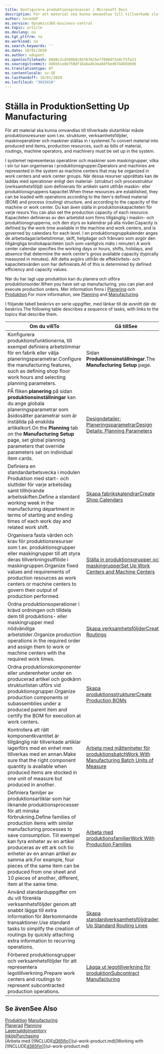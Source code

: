 ```yaml
---
title: Konfigurera produktionsprocesser | Microsoft Docs
description: För att material ska kunna omvandlas till tillverkade slutartiklar måste produktionsresurser som t.ex. strukturer, verksamhetsföljder, maskinoperatörer och maskiner ställas in i systemet.
author: SorenGP
ms.service: dynamics365-business-central
ms.topic: article
ms.devlang: na
ms.tgt_pltfrm: na
ms.workload: na
ms.search.keywords: ''
ms.date: 10/01/2020
ms.author: edupont
ms.openlocfilehash: 6888c3cd599b9c85f67615e7f090d72e8cf5fa23
ms.sourcegitcommit: ddbb5cede750df1baba4b3eab8fbed6744b5b9d6
ms.translationtype: HT
ms.contentlocale: sv-SE
ms.lasthandoff: 10/01/2020
ms.locfileid: "3915416"
---
```

# <a name="setting-up-manufacturing"></a><span data-ttu-id="45b67-103">Ställa in Produktion</span><span class="sxs-lookup"><span data-stu-id="45b67-103">Setting Up Manufacturing</span></span>
<span data-ttu-id="45b67-104">För att material ska kunna omvandlas till tillverkade slutartiklar måste produktionsresurser som t.ex. strukturer, verksamhetsföljder, maskinoperatörer och maskiner ställas in i systemet.</span><span class="sxs-lookup"><span data-stu-id="45b67-104">To convert material into produced end items, production resources, such as bills of material, routings, machine operators, and machinery must be set up in the system.</span></span>

<span data-ttu-id="45b67-105">I systemet representeras operatörer och maskiner som maskingrupper, vilka i sin tur kan organiseras i produktionsgrupper.</span><span class="sxs-lookup"><span data-stu-id="45b67-105">Operators and machines are represented in the system as machine centers that may be organized in work centers and work center groups.</span></span> <span data-ttu-id="45b67-106">När dessa resurser upprättats kan de laddas med operationer enligt den material- (struktur) och processtruktur (verksamhetsföljd) som definierats för artikeln samt utifrån maskin- eller produktionsgruppens kapacitet.</span><span class="sxs-lookup"><span data-stu-id="45b67-106">When these resources are established, they can be loaded with operations according to the item's defined material (BOM) and process (routing) structure, and according to the capacity of the machine or work center.</span></span> <span data-ttu-id="45b67-107">Du kan även ställa in produktionskapaciteten för varje resurs.</span><span class="sxs-lookup"><span data-stu-id="45b67-107">You can also set the production capacity of each resource.</span></span> <span data-ttu-id="45b67-108">Kapaciteten definieras av den arbetstid som finns tillgänglig i maskin- och produktionsgrupperna, och den styrs av kalendrar på alla nivåer.</span><span class="sxs-lookup"><span data-stu-id="45b67-108">Capacity is defined by the work time available in the machine and work centers, and is governed by calendars for each level.</span></span> <span data-ttu-id="45b67-109">I en produktionsgruppkalender anges de arbetsdagar/arbetstimmar, skift, helgdagar och frånvaro som avgör den tillgängliga bruttokapaciteten (och som vanligtvis mäts i minuter).</span><span class="sxs-lookup"><span data-stu-id="45b67-109">A work center calendar specifies the working days or hours, shifts, holidays, and absence that determine the work center’s gross available capacity (typically measured in minutes).</span></span> <span data-ttu-id="45b67-110">Allt detta avgörs utifrån de effektivitets- och kapacitetsvärden som har definierats.</span><span class="sxs-lookup"><span data-stu-id="45b67-110">All of this is determined by defined efficiency and capacity values.</span></span>  

<span data-ttu-id="45b67-111">När du har lagt upp produktion kan du planera och utföra produktionsorder.</span><span class="sxs-lookup"><span data-stu-id="45b67-111">When you have set up manufacturing, you can plan and execute production orders.</span></span> <span data-ttu-id="45b67-112">Mer information finns i [Planering](production-planning.md) och [Produktion](production-manage-manufacturing.md).</span><span class="sxs-lookup"><span data-stu-id="45b67-112">For more information, see [Planning](production-planning.md) and [Manufacturing](production-manage-manufacturing.md).</span></span>  



 <span data-ttu-id="45b67-113">I följande tabell beskrivs en serie uppgifter, med länkar till de avsnitt där de beskrivs.</span><span class="sxs-lookup"><span data-stu-id="45b67-113">The following table describes a sequence of tasks, with links to the topics that describe them.</span></span>   

|<span data-ttu-id="45b67-114">**Om du vill**</span><span class="sxs-lookup"><span data-stu-id="45b67-114">**To**</span></span>|<span data-ttu-id="45b67-115">**Gå till**</span><span class="sxs-lookup"><span data-stu-id="45b67-115">**See**</span></span>|  
|------------|-------------|  
|<span data-ttu-id="45b67-116">Konfigurera produktionsfunktionerna, till exempel definiera arbetstimmar för en fabrik eller välja planeringsparametrar.</span><span class="sxs-lookup"><span data-stu-id="45b67-116">Configure the manufacturing features, such as defining shop floor work hours and selecting planning parameters.</span></span>|<span data-ttu-id="45b67-117">Sidan **Produktionsinställningar**.</span><span class="sxs-lookup"><span data-stu-id="45b67-117">The **Manufacturing Setup** page.</span></span>|
|<span data-ttu-id="45b67-118">PÅ fliken **planering** på sidan **produktionsinställningar** kan du ange globala planeringsparametrar som åsidosätter parametrar som är inställda på enskilda artikelkort.</span><span class="sxs-lookup"><span data-stu-id="45b67-118">On the **Planning** tab on the **Manufacturing Setup** page, set global planning parameters that override parameters set on individual item cards.</span></span>|[<span data-ttu-id="45b67-119">Designdetaljer: Planeringsparametrar</span><span class="sxs-lookup"><span data-stu-id="45b67-119">Design Details: Planning Parameters</span></span>](design-details-planning-parameters.md)|
|<span data-ttu-id="45b67-120">Definiera en standardarbetsvecka i modulen Produktion med start- och sluttider för varje arbetsdag samt tillhörande arbetsskiften.</span><span class="sxs-lookup"><span data-stu-id="45b67-120">Define a standard working week in the manufacturing department in terms of starting and ending times of each work day and related work shift.</span></span>|[<span data-ttu-id="45b67-121">Skapa fabrikskalendrar</span><span class="sxs-lookup"><span data-stu-id="45b67-121">Create Shop Calendars</span></span>](production-how-to-create-work-center-calendars.md)|  
|<span data-ttu-id="45b67-122">Organisera fasta värden och krav för produktionsresurser som t.ex. produktionsgrupper eller maskingrupper till att styra deras tillverkningsutflöde i maskingruppen.</span><span class="sxs-lookup"><span data-stu-id="45b67-122">Organize fixed values and requirements of production resources as work centers or machine centers to govern their output of production performed.</span></span>|[<span data-ttu-id="45b67-123">Ställa in produktionsgrupper och maskingrupper</span><span class="sxs-lookup"><span data-stu-id="45b67-123">Set Up Work Centers and Machine Centers</span></span>](production-how-to-set-up-work-and-machine-centers.md)|
|<span data-ttu-id="45b67-124">Ordna produktionsoperationer i krävd ordningen och tilldela dem till produktions- eller maskingrupper med nödvändiga arbetstider.</span><span class="sxs-lookup"><span data-stu-id="45b67-124">Organize production operations in the required order and assign them to work or machine centers with the required work times.</span></span>|[<span data-ttu-id="45b67-125">Skapa verksamhetsföljder</span><span class="sxs-lookup"><span data-stu-id="45b67-125">Create Routings</span></span>](production-how-to-create-routings.md)|
|<span data-ttu-id="45b67-126">Ordna produktionskomponenter eller underenheter under en producerad artikel och godkänn strukturlistan utförs vid produktionsgrupper.</span><span class="sxs-lookup"><span data-stu-id="45b67-126">Organize production components or subassemblies under a produced parent item and certify the BOM for execution at work centers.</span></span>|[<span data-ttu-id="45b67-127">Skapa produktionsstrukturer</span><span class="sxs-lookup"><span data-stu-id="45b67-127">Create Production BOMs</span></span>](production-how-to-create-production-boms.md)|
|<span data-ttu-id="45b67-128">Kontrollera att rätt komponentkvantitet är tillgänglig när tillverkade artiklar lagerförs med en enhet men tillverkas med en annan.</span><span class="sxs-lookup"><span data-stu-id="45b67-128">Make sure that the right component quantity is available when produced items are stocked in one unit of measure but produced in another.</span></span>|[<span data-ttu-id="45b67-129">Arbeta med måttenheter för produktionsbatch</span><span class="sxs-lookup"><span data-stu-id="45b67-129">Work With Manufacturing Batch Units of Measure</span></span>](production-how-to-use-the-manufacturing-batch-unit-of-measure.md)|  
|<span data-ttu-id="45b67-130">Definiera familjer av produktionsartiklar som har liknande produktionsprocesser för att minska förbrukning.</span><span class="sxs-lookup"><span data-stu-id="45b67-130">Define families of production items with similar manufacturing processes to save consumption.</span></span> <span data-ttu-id="45b67-131">Till exempel kan fyra enheter av en artikel produceras av ett ark och tio enheter av en annan artikel av samma ark.</span><span class="sxs-lookup"><span data-stu-id="45b67-131">For example, four pieces of the same item can be produced from one sheet and 10 pieces of another, different, item at the same time.</span></span>|[<span data-ttu-id="45b67-132">Arbeta med produktionsfamiljer</span><span class="sxs-lookup"><span data-stu-id="45b67-132">Work With Production Families</span></span>](production-how-work-family.md)|
|<span data-ttu-id="45b67-133">Använd standarduppgifter om du vill förenkla verksamhetsföljder genom att snabbt lägga till extra information för återkommande transaktioner.</span><span class="sxs-lookup"><span data-stu-id="45b67-133">Use standard tasks to simplify the creation of routings by quickly attaching extra information to recurring operations.</span></span>|[<span data-ttu-id="45b67-134">Skapa standardverksamhetsföljdrader</span><span class="sxs-lookup"><span data-stu-id="45b67-134">Set Up Standard Routing Lines</span></span>](production-how-set-up-standard-routing-lines.md)|  
|<span data-ttu-id="45b67-135">Förbered produktionsgrupper och verksamhetsföljder för att representera legotillverkning.</span><span class="sxs-lookup"><span data-stu-id="45b67-135">Prepare work centers and routings to represent subcontracted production operations.</span></span>|[<span data-ttu-id="45b67-136">Lägga ut legotillverkning för produktion</span><span class="sxs-lookup"><span data-stu-id="45b67-136">Subcontract Manufacturing</span></span>](production-how-to-subcontract-manufacturing.md)|  

## <a name="see-also"></a><span data-ttu-id="45b67-137">Se även</span><span class="sxs-lookup"><span data-stu-id="45b67-137">See Also</span></span>
<span data-ttu-id="45b67-138">[Produktion](production-manage-manufacturing.md)  </span><span class="sxs-lookup"><span data-stu-id="45b67-138">[Manufacturing](production-manage-manufacturing.md)  </span></span>  
<span data-ttu-id="45b67-139">[Planerad](production-planning.md) </span><span class="sxs-lookup"><span data-stu-id="45b67-139">[Planning](production-planning.md) </span></span>  
[<span data-ttu-id="45b67-140">Lagersaldo</span><span class="sxs-lookup"><span data-stu-id="45b67-140">Inventory</span></span>](inventory-manage-inventory.md)  
[<span data-ttu-id="45b67-141">Inköp</span><span class="sxs-lookup"><span data-stu-id="45b67-141">Purchasing</span></span>](purchasing-manage-purchasing.md)  
<span data-ttu-id="45b67-142">[Arbeta med [!INCLUDE[d365fin](includes/d365fin_md.md)]](ui-work-product.md)</span><span class="sxs-lookup"><span data-stu-id="45b67-142">[Working with [!INCLUDE[d365fin](includes/d365fin_md.md)]](ui-work-product.md)</span></span>
